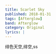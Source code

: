 ```yaml
---
title: Scarlet Sky
published: 2018-01-31
tags: [Afterglow]
band: Afterglow
category: Original
lyrics: |
---
```

绯色天空,绯空,ss


